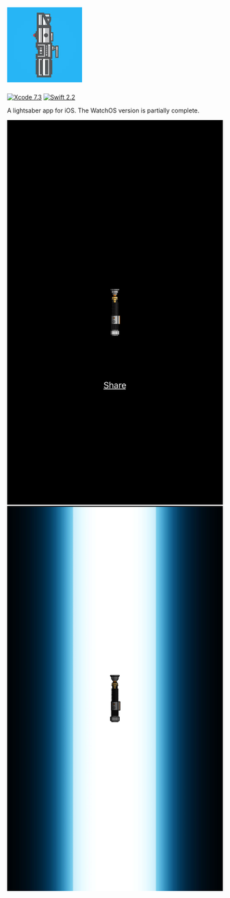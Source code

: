 # ![Logo](logo.jpeg)

[![Xcode 7.3](https://img.shields.io/badge/Xcode-7.3-brightgreen.svg)](https://developer.apple.com/news/releases/) [![Swift 2.2](https://img.shields.io/badge/Swift-2.2-brightgreen.svg)](https://developer.apple.com/swift/blog/?id=29)


A lightsaber app for iOS. The WatchOS version is partially complete.

![Screenshot 1](screenshot1.png)
![Screenshot 2](screenshot2.png)
